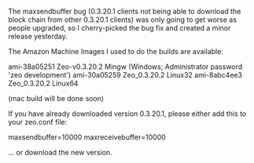 The maxsendbuffer bug (0.3.20.1 clients not being able to download the block chain from other 0.3.20.1 clients) was only going to get
worse as people upgraded, so I cherry-picked the bug fix and created a minor release yesterday.

The Amazon Machine Images I used to do the builds are available:

  ami-38a05251   Zeo-v0.3.20.2 Mingw    (Windows; Administrator password 'zeo development')
  ami-30a05259   Zeo_0.3.20.2 Linux32
  ami-8abc4ee3   Zeo_0.3.20.2 Linux64

(mac build will be done soon)

If you have already downloaded version 0.3.20.1, please either add this to your zeo.conf file:

  maxsendbuffer=10000
  maxreceivebuffer=10000

... or download the new version.
